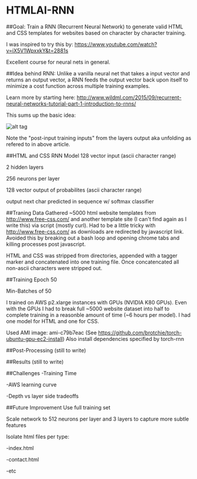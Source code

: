 # HTMLAI-RNN
##Goal:
Train a RNN (Recurrent Neural Network) to generate valid HTML and CSS templates for websites based on character by character training.

I was inspired to try this by:
https://www.youtube.com/watch?v=iX5V1WpxxkY&t=2881s

Excellent course for neural nets in general.

##Idea behind RNN:
Unlike a vanilla neural net that takes a input vector and returns an output vector, a RNN feeds the output vector back upon itself to minimize a cost function across multiple training examples.

Learn more by starting here:
http://www.wildml.com/2015/09/recurrent-neural-networks-tutorial-part-1-introduction-to-rnns/

This sums up the basic idea:

![alt tag](http://d3kbpzbmcynnmx.cloudfront.net/wp-content/uploads/2015/09/bidirectional-rnn-300x196.png)

Note the "post-input training inputs" from the layers output aka unfolding as refered to in above article.


##HTML and CSS RNN Model
128 vector input (ascii character range)

2 hidden layers

256 neurons per layer

128 vector output of probabilites (ascii character range)

output next char predicted in sequence w/ softmax classifier

##Traning Data
Gathered ~5000 html website templates from http://www.free-css.com/ and another template site (I can't find again as I write this) via script (mostly curl). Had to be a little tricky with http://www.free-css.com/ as downloads are redirected by javascript link. Avoided this by breaking out a bash loop and opening chrome tabs and killing processes post javascript.

HTML and CSS was stripped from directories, appended with a tagger marker and concatenated into one training file.
Once concatencated all non-ascii characters were stripped out.

##Training
Epoch 50

Min-Batches of 50

I trained on AWS p2.xlarge instances with GPUs (NVIDIA K80 GPUs). Even with the GPUs I had to break full ~5000 website dataset into half to complete training in a reasonble amount of time (~6 hours per model). I had one model for HTML and one for CSS.

Used AMI image: ami-c79b7eac (See https://github.com/brotchie/torch-ubuntu-gpu-ec2-install)
Also install dependencies specified by torch-rnn

##Post-Processing
(still to write)

##Results
(still to write)

##Challenges
-Training Time

-AWS learning curve

-Depth vs layer side tradeoffs

##Future Improvement
Use full training set

Scale network to 512 neurons per layer and 3 layers to capture more subtle features

Isolate html files per type:

-index.html

-contact.html

-etc



